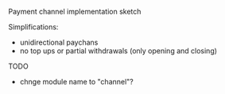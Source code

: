 Payment channel implementation sketch

Simplifications:

 - unidirectional paychans
 - no top ups or partial withdrawals (only opening and closing)


 TODO
 - chnge module name to "channel"?
